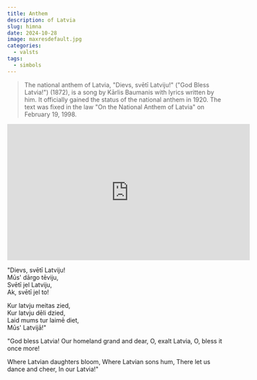 ```yaml
---
title: Anthem
description: of Latvia
slug: himna
date: 2024-10-28
image: maxresdefault.jpg
categories:
  - valsts
tags:
  - simbols
---
```

> The national anthem of Latvia, "Dievs, svētī Latviju!" ("God Bless Latvia!") (1872), is a song by Kārlis Baumanis with lyrics written by him. It officially gained the status of the national anthem in 1920. The text was fixed in the law "On the National Anthem of Latvia" on February 19, 1998.

<iframe width="560" height="315" src="https://www.youtube.com/embed/j7dCvf5RL24?si=OgPCvHhor1kif9dM" title="YouTube video player" frameborder="0" allow="accelerometer; autoplay; clipboard-write; encrypted-media; gyroscope; picture-in-picture; web-share" referrerpolicy="strict-origin-when-cross-origin" allowfullscreen></iframe>

"Dievs, svētī Latviju!  
Mūs' dārgo tēviju,  
Svētī jel Latviju,  
Ak, svētī jel to!

Kur latvju meitas zied,  
Kur latvju dēli dzied,  
Laid mums tur laimē diet,  
Mūs' Latvijā!"


"God bless Latvia!
Our homeland grand and dear,
O, exalt Latvia,
O, bless it once more!

Where Latvian daughters bloom,
Where Latvian sons hum,
There let us dance and cheer,
In our Latvia!"